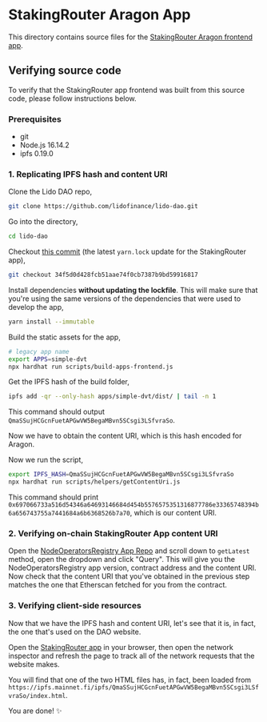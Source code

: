# StakingRouter Aragon App

This directory contains source files for the [StakingRouter Aragon frontend app](https://mainnet.lido.fi/#/lido-dao/0x55032650b14df07b85bf18a3a3ec8e0af2e028d5/).

## Verifying source code

To verify that the StakingRouter app frontend was built from this source code, please follow instructions below.

### Prerequisites

- git
- Node.js 16.14.2
- ipfs 0.19.0

### 1. Replicating IPFS hash and content URI

Clone the Lido DAO repo,

```bash
git clone https://github.com/lidofinance/lido-dao.git
```

Go into the directory,

```bash
cd lido-dao
```

Checkout [this commit](https://github.com/lidofinance/lido-dao/commit/34f5d0d428fcb51aae74f0cb7387b9bd59916817) (the latest `yarn.lock` update for the StakingRouter app),

```bash
git checkout 34f5d0d428fcb51aae74f0cb7387b9bd59916817
```

Install dependencies **without updating the lockfile**. This will make sure that you're using the same versions of the dependencies that were used to develop the app,

```bash
yarn install --immutable
```

Build the static assets for the app,

```bash
# legacy app name
export APPS=simple-dvt
npx hardhat run scripts/build-apps-frontend.js
```

Get the IPFS hash of the build folder,

```bash
ipfs add -qr --only-hash apps/simple-dvt/dist/ | tail -n 1
```

This command should output `QmaSSujHCGcnFuetAPGwVW5BegaMBvn5SCsgi3LSfvraSo`.

Now we have to obtain the content URI, which is this hash encoded for Aragon.

Now we run the script,

```bash
export IPFS_HASH=QmaSSujHCGcnFuetAPGwVW5BegaMBvn5SCsgi3LSfvraSo
npx hardhat run scripts/helpers/getContentUri.js
```

This command should print `0x697066733a516d54346a64693146684d454b5576575351316877786e33365748394b6a656743755a7441684a6b6368526b7a70`, which is our content URI.

### 2. Verifying on-chain StakingRouter App content URI

Open the [NodeOperatorsRegistry App Repo](https://etherscan.io/address/0x0D97E876ad14DB2b183CFeEB8aa1A5C788eB1831#readProxyContract) and scroll down to `getLatest` method, open the dropdown and click "Query". This will give you the NodeOperatorsRegistry app version, contract address and the content URI. Now check that the content URI that you've obtained in the previous step matches the one that Etherscan fetched for you from the contract.

### 3. Verifying client-side resources

Now that we have the IPFS hash and content URI, let's see that it is, in fact, the one that's used on the DAO website.

Open the [StakingRouter app](https://mainnet.lido.fi/#/lido-dao/0x55032650b14df07b85bf18a3a3ec8e0af2e028d5/) in your browser, then open the network inspector and refresh the page to track all of the network requests that the website makes.

You will find that one of the two HTML files has, in fact, been loaded from `https://ipfs.mainnet.fi/ipfs/QmaSSujHCGcnFuetAPGwVW5BegaMBvn5SCsgi3LSfvraSo/index.html`.

You are done! ✨
